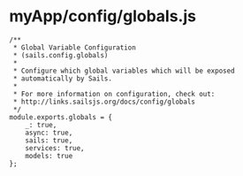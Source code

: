 # myApp/config/globals.js

<docmeta name="uniqueID" value="globalsjs86282">
<docmeta name="displayName" value="globals.js">

```
/**
 * Global Variable Configuration
 * (sails.config.globals)
 *
 * Configure which global variables which will be exposed
 * automatically by Sails.
 *
 * For more information on configuration, check out:
 * http://links.sailsjs.org/docs/config/globals
 */
module.exports.globals = {
	_: true,
	async: true,
	sails: true,
	services: true,
	models: true
};

```
